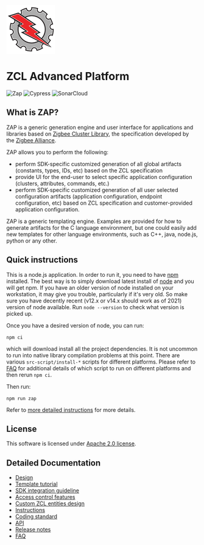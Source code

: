 ![ZCL Advanced Platform](src-electron/icons/zap_128x128.png)

# ZCL Advanced Platform

![Zap](https://github.com/project-chip/zap/workflows/Zap/badge.svg)
![Cypress](https://github.com/project-chip/zap/workflows/Cypress/badge.svg)
![SonarCloud](https://github.com/project-chip/zap/workflows/SonarCloud/badge.svg)

## What is ZAP?

ZAP is a generic generation engine and user interface for applications and libraries based on [Zigbee Cluster Library](https://zigbeealliance.org/developer_resources/zigbee-cluster-library/), the specification developed by the [Zigbee Alliance](https://zigbeealliance.org/).

ZAP allows you to perform the following:

- perform SDK-specific customized generation of all global artifacts (constants, types, IDs, etc) based on the ZCL specification
- provide UI for the end-user to select specific application configuration (clusters, attributes, commands, etc.)
- perform SDK-specific customized generation of all user selected configuration artifacts (application configuration, endpoint configuration, etc) based on ZCL specification and customer-provided application configuration.

ZAP is a generic templating engine. Examples are provided for how to generate artifacts for the C language environment, but one could easily add new templates for other language environments, such as C++, java, node.js, python or any other.

## Quick instructions

This is a node.js application. In order to run it, you need to have [npm](https://www.npmjs.com/) installed. The best way is to simply download latest install of [node](https://nodejs.org/en/download/) and you will get npm. If you have an older version of node installed on your workstation, it may give you trouble, particularly if it's very old. So make sure you have decently recent (v12.x or v14.x should work as of 2021) version of node available. Run `node --version` to check what version is picked up.

Once you have a desired version of node, you can run:

```
npm ci
```

which will download install all the project dependencies. It is not uncommon to run into native library compilation problems at this point.
There are various `src-script/install-*` scripts for different platforms. Please refer to [FAQ](docs/faq.md) for additional details of which script to run on different platforms and then rerun `npm ci`.

Then run:

```
npm run zap
```

Refer to [more detailed instructions](docs/instructions.md) for more details.

## License

This software is licensed under [Apache 2.0 license](LICENSE.txt).

## Detailed Documentation

- [Design](docs/design.md)
- [Template tutorial](docs/template-tutorial.md)
- [SDK integration guideline](docs/sdk-integration.md)
- [Access control features](docs/access.md)
- [Custom ZCL entities design](docs/custom-zcl.md)
- [Instructions](docs/instructions.md)
- [Coding standard](docs/coding-standard.md)
- [API](docs/api.md)
- [Release notes](docs/releasenotes.md)
- [FAQ](docs/faq.md)
